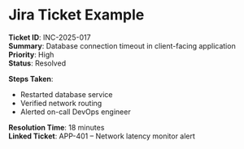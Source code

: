 # Jira Ticket Example

**Ticket ID**: INC-2025-017  
**Summary**: Database connection timeout in client-facing application  
**Priority**: High  
**Status**: Resolved  

**Steps Taken**:
- Restarted database service
- Verified network routing
- Alerted on-call DevOps engineer

**Resolution Time**: 18 minutes  
**Linked Ticket**: APP-401 – Network latency monitor alert
